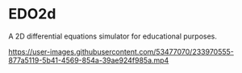 # EDO2d
A 2D differential equations simulator for educational purposes. 


https://user-images.githubusercontent.com/53477070/233970555-877a5119-5b41-4569-854a-39ae924f985a.mp4

